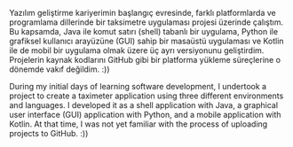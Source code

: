 Yazılım geliştirme kariyerimin başlangıç evresinde, farklı platformlarda ve programlama dillerinde bir taksimetre uygulaması projesi üzerinde çalıştım. Bu kapsamda, Java ile komut satırı (shell) tabanlı bir uygulama, Python ile grafiksel kullanıcı arayüzüne (GUI) sahip bir masaüstü uygulaması ve Kotlin ile de mobil bir uygulama olmak üzere üç ayrı versiyonunu geliştirdim. Projelerin kaynak kodlarını GitHub gibi bir platforma yükleme süreçlerine o dönemde vakıf değildim. :))



During my initial days of learning software development, I undertook a project to create a taximeter application using three different environments and languages. I developed it as a shell application with Java, a graphical user interface (GUI) application with Python, and a mobile application with Kotlin. At that time, I was not yet familiar with the process of uploading projects to GitHub. :))
